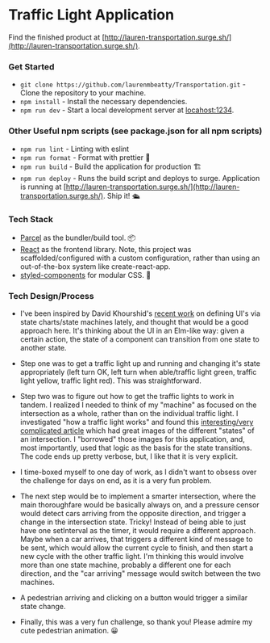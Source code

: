 # Traffic Light Application

Find the finished product at [http://lauren-transportation.surge.sh/](http://lauren-transportation.surge.sh/).

### Get Started

- `git clone https://github.com/laurenmbeatty/Transportation.git` - Clone the repository to your machine.
- `npm install` - Install the necessary dependencies.
- `npm run dev` - Start a local development server at [locahost:1234](http://localhost:1234).

### Other Useful npm scripts (see package.json for all npm scripts)

- `npm run lint` - Linting with eslint
- `npm run format` - Format with prettier 💄
- `npm run build` - Build the application for production 🏗️
- `npm run deploy` - Runs the build script and deploys to surge. Application is running at [http://lauren-transportation.surge.sh/](http://lauren-transportation.surge.sh/). Ship it! 🛳️

### Tech Stack

- [Parcel](https://parceljs.org/) as the bundler/build tool. 📦
- [React](https://reactjs.org/) as the frontend library. Note, this project was scaffolded/configured with a custom configuration, rather than using an out-of-the-box system like create-react-app.
- [styled-components](https://www.styled-components.com/) for modular CSS. 💅

### Tech Design/Process

- I've been inspired by David Khourshid's [recent work](https://medium.com/@DavidKPiano/xstate-version-4-released-665b59409f99) on defining UI's via state charts/state machines lately, and thought that would be a good approach here. It's thinking about the UI in an Elm-like way: given a certain action, the state of a component can transition from one state to another state.

- Step one was to get a traffic light up and running and changing it's state appropriately (left turn OK, left turn when able/traffic light green, traffic light yellow, traffic light red). This was straightforward.

- Step two was to figure out how to get the traffic lights to work in tandem. I realized I needed to think of my "machine" as focused on the intersection as a whole, rather than on the individual traffic light. I investigated "how a traffic light works" and found this [interesting/very complicated article](https://pdfs.semanticscholar.org/3490/85f6bb033d343436087723659e85b469a830.pdf) which had great images of the different "states" of an intersection. I "borrowed" those images for this application, and, most importantly, used that logic as the basis for the state transitions. The code ends up pretty verbose, but, I like that it is very explicit.

- I time-boxed myself to one day of work, as I didn't want to obsess over the challenge for days on end, as it is a very fun problem.

- The next step would be to implement a smarter intersection, where the main thoroughfare would be basically always on, and a pressure censor would detect cars arriving from the opposite direction, and trigger a change in the intersection state. Tricky! Instead of being able to just have one setInterval as the timer, it would require a different approach. Maybe when a car arrives, that triggers a different kind of message to be sent, which would allow the current cycle to finish, and then start a new cycle with the other traffic light. I'm thinking this would involve more than one state machine, probably a different one for each direction, and the "car arriving" message would switch between the two machines.

- A pedestrian arriving and clicking on a button would trigger a similar state change.

- Finally, this was a very fun challenge, so thank you! Please admire my cute pedestrian animation. 😀

